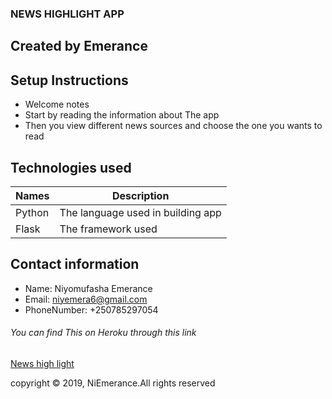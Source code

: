 ### NEWS HIGHLIGHT APP

## Created by Emerance

## Setup Instructions

- Welcome notes
- Start by reading the information about The app
- Then you view different news sources and choose the one you wants to read


## Technologies used

|   Names              | Description                           |
|----------------------|---------------------------------------|
|Python                | The language used in building app     |
|Flask                 | The framework used                    |

## Contact information

- Name: Niyomufasha Emerance
- Email: niyemera6@gmail.com
- PhoneNumber: +250785297054

###### You can find This on Heroku through this link 

[News high light](https://pythonweek2ip.herokuapp.com/ )


copyright &copy; 2019, NiEmerance.All rights reserved